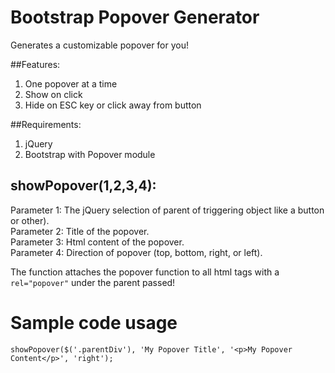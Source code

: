 Bootstrap Popover Generator
===========================

Generates a customizable popover for you!

##Features:
1) One popover at a time  
2) Show on click  
3) Hide on ESC key or click away from button  

##Requirements:
1) jQuery  
2) Bootstrap with Popover module 

## showPopover(1,2,3,4):
Parameter 1: The jQuery selection of parent of triggering object like a button or other).  
Parameter 2: Title of the popover.  
Parameter 3: Html content of the popover.  
Parameter 4: Direction of popover (top, bottom, right, or left).  

The function attaches the popover function to all html tags with a `rel="popover"` under the parent passed!

# Sample code usage
    showPopover($('.parentDiv'), 'My Popover Title', '<p>My Popover Content</p>', 'right');
